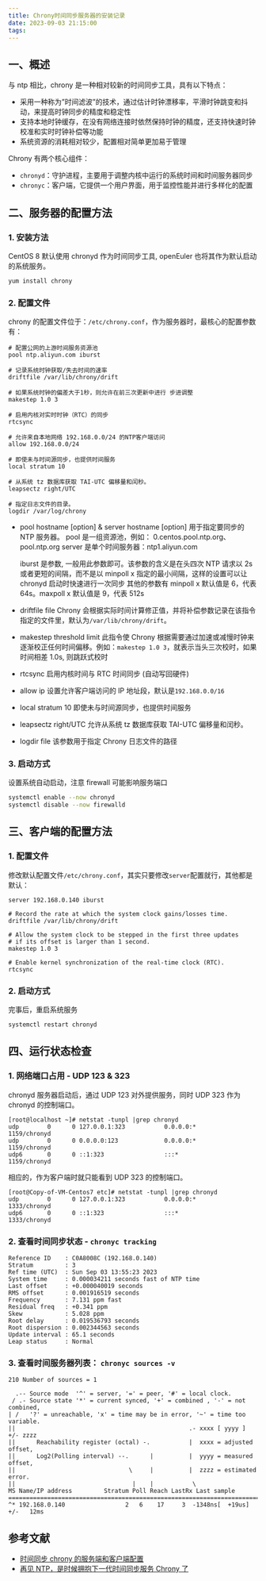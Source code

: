 ```yaml
---
title: Chrony时间同步服务器的安装记录
date: 2023-09-03 21:15:00
tags:
---
```


## 一、概述

与 ntp 相比，chrony 是一种相对较新的时间同步工具，具有以下特点：

- 采用一种称为”时间滤波”的技术，通过估计时钟漂移率，平滑时钟跳变和抖动，来提高时钟同步的精度和稳定性
- 支持本地时钟缓存，在没有网络连接时依然保持时钟的精度，还支持快速时钟校准和实时时钟补偿等功能
- 系统资源的消耗相对较少，配置相对简单更加易于管理

Chrony 有两个核心组件：

- `chronyd`：守护进程，主要用于调整内核中运行的系统时间和时间服务器同步
- `chronyc`：客户端，它提供一个用户界面，用于监控性能并进行多样化的配置

## 二、服务器的配置方法

### 1. 安装方法

CentOS 8 默认使用 chronyd 作为时间同步工具, openEuler 也将其作为默认启动的系统服务。

```sh
yum install chrony
```

### 2. 配置文件

chrony 的配置文件位于：`/etc/chrony.conf`，作为服务器时，最核心的配置参数有：

```config
# 配置公网的上游时间服务资源池
pool ntp.aliyun.com iburst

# 记录系统时钟获取/失去时间的速率
driftfile /var/lib/chrony/drift

# 如果系统时钟的偏差大于1秒，则允许在前三次更新中进行 步进调整
makestep 1.0 3

# 启用内核对实时时钟（RTC）的同步
rtcsync

# 允许来自本地网络 192.168.0.0/24 的NTP客户端访问
allow 192.168.0.0/24

# 即使未与时间源同步，也提供时间服务
local stratum 10

# 从系统 tz 数据库获取 TAI-UTC 偏移量和闰秒。
leapsectz right/UTC

# 指定日志文件的目录。
logdir /var/log/chrony
```

- pool hostname [option] & server hostname [option]
    用于指定要同步的 NTP 服务器。
    pool 是一组资源池，例如： 0.centos.pool.ntp.org、pool.ntp.org
    server 是单个时间服务器：ntp1.aliyun.com

    iburst 是参数, 一般用此参数即可。该参数的含义是在头四次 NTP 请求以 2s 或者更短的间隔，而不是以 minpoll x 指定的最小间隔，这样的设置可以让 chronyd 启动时快速进行一次同步
    其他的参数有 minpoll x 默认值是 6，代表 64s。maxpoll x 默认值是 9，代表 512s
- driftfile file
    Chrony 会根据实际时间计算修正值，并将补偿参数记录在该指令指定的文件里，默认为`/var/lib/chrony/drift`。
- makestep threshold limit
    此指令使 Chrony 根据需要通过加速或减慢时钟来逐渐校正任何时间偏移。例如：`makestep 1.0 3`，就表示当头三次校时，如果时间相差 1.0s, 则跳跃式校时
- rtcsync
    启用内核时间与 RTC 时间同步 (自动写回硬件)
- allow ip
    设置允许客户端访问的 IP 地址段，默认是`192.168.0.0/16`
- local stratum 10
    即使未与时间源同步，也提供时间服务
- leapsectz right/UTC
    允许从系统 tz 数据库获取 TAI-UTC 偏移量和闰秒。
- logdir file
    该参数用于指定 Chrony 日志文件的路径

### 3. 启动方式

设置系统自动启动，注意 firewall 可能影响服务端口

```sh
systemctl enable --now chronyd
systemctl disable --now firewalld
```

## 三、客户端的配置方法

### 1. 配置文件

修改默认配置文件`/etc/chrony.conf`，其实只要修改`server`配置就行，其他都是默认：

``` config
server 192.168.0.140 iburst

# Record the rate at which the system clock gains/losses time.
driftfile /var/lib/chrony/drift

# Allow the system clock to be stepped in the first three updates
# if its offset is larger than 1 second.
makestep 1.0 3

# Enable kernel synchronization of the real-time clock (RTC).
rtcsync
```

### 2. 启动方式

完事后，重启系统服务

```sh
systemctl restart chronyd
```

## 四、运行状态检查

### 1. 网络端口占用 - UDP 123 & 323

chronyd 服务器启动后，通过 UDP 123 对外提供服务，同时 UDP 323 作为 chronyd 的控制端口。

```console
[root@localhost ~]# netstat -tunpl |grep chronyd
udp        0      0 127.0.0.1:323           0.0.0.0:*                           1159/chronyd        
udp        0      0 0.0.0.0:123             0.0.0.0:*                           1159/chronyd        
udp6       0      0 ::1:323                 :::*                                1159/chronyd  
```

相应的，作为客户端时就只能看到 UDP 323 的控制端口。

```console
[root@Copy-of-VM-Centos7 etc]# netstat -tunpl |grep chronyd
udp        0      0 127.0.0.1:323           0.0.0.0:*                           1333/chronyd        
udp6       0      0 ::1:323                 :::*                                1333/chronyd 
```

### 2. 查看时间同步状态 - `chronyc tracking`

```console
Reference ID    : C0A8008C (192.168.0.140)
Stratum         : 3
Ref time (UTC)  : Sun Sep 03 13:55:23 2023
System time     : 0.000034211 seconds fast of NTP time
Last offset     : +0.000040019 seconds
RMS offset      : 0.001916519 seconds
Frequency       : 7.131 ppm fast
Residual freq   : +0.341 ppm
Skew            : 5.028 ppm
Root delay      : 0.019536793 seconds
Root dispersion : 0.002344563 seconds
Update interval : 65.1 seconds
Leap status     : Normal
```

### 3. 查看时间服务器列表： `chronyc sources -v`

```consoel
210 Number of sources = 1

  .-- Source mode  '^' = server, '=' = peer, '#' = local clock.
 / .- Source state '*' = current synced, '+' = combined , '-' = not combined,
| /   '?' = unreachable, 'x' = time may be in error, '~' = time too variable.
||                                                 .- xxxx [ yyyy ] +/- zzzz
||      Reachability register (octal) -.           |  xxxx = adjusted offset,
||      Log2(Polling interval) --.      |          |  yyyy = measured offset,
||                                \     |          |  zzzz = estimated error.
||                                 |    |           \
MS Name/IP address         Stratum Poll Reach LastRx Last sample               
===============================================================================
^* 192.168.0.140                 2   6    17     3  -1348ns[  +19us] +/-   12ms
```

## 参考文献

- [时间同步 chrony 的服务端和客户端配置](https://www.jianshu.com/p/e9be333aa54c)
- [再见 NTP，是时候拥抱下一代时间同步服务 Chrony 了](https://cloud.tencent.com/developer/article/1546322)
